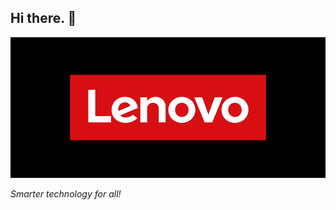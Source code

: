 ## Hi there. 👋

![Lenovo - love on](./assets/lenovo%20-%20love%20on.gif)

*Smarter technology for all!*

<!-- Love 🖤 on. -->
